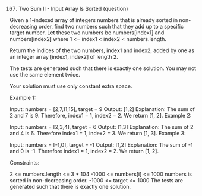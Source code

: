 167. Two Sum II - Input Array Is Sorted (question)

Given a 1-indexed array of integers numbers that is already sorted in non-decreasing order, find two numbers such that they add up to a specific target number. Let these two numbers be numbers[index1] and numbers[index2] where 1 <= index1 < index2 < numbers.length.

Return the indices of the two numbers, index1 and index2, added by one as an integer array [index1, index2] of length 2.

The tests are generated such that there is exactly one solution. You may not use the same element twice.

Your solution must use only constant extra space.

Example 1:

Input: numbers = [2,7,11,15], target = 9 Output: [1,2] Explanation: The sum of 2 and 7 is 9. Therefore, index1 = 1, index2 = 2. We return [1, 2]. Example 2:

Input: numbers = [2,3,4], target = 6 Output: [1,3] Explanation: The sum of 2 and 4 is 6. Therefore index1 = 1, index2 = 3. We return [1, 3]. Example 3:

Input: numbers = [-1,0], target = -1 Output: [1,2] Explanation: The sum of -1 and 0 is -1. Therefore index1 = 1, index2 = 2. We return [1, 2].

Constraints:

2 <= numbers.length <= 3 * 104 -1000 <= numbers[i] <= 1000 numbers is sorted in non-decreasing order. -1000 <= target <= 1000 The tests are generated such that there is exactly one solution.
